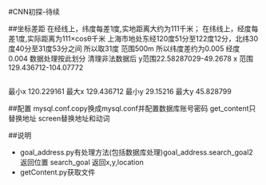 #CNN初探-待续

##坐标差距
在经线上，纬度每差1度,实地距离大约为111千米；
在纬线上，经度每差1度,实际距离为111×cosθ千米
上海市地处东经120度51分至122度12分，北纬30度40分至31度53分之间
所以取31度 范围500m 所以纬度差约为0.005 经度 0.004
数据处理按此划分
清理非法数据后 y范围22.58287029-49.2678 x 范围 129.436712-104.07772
##
最小x 120.229161 最大x 129.436712
最小y 29.15216  最大y 45.828799

##配置
    mysql.conf.copy换成mysql.conf并配置数据库账号密码
    get_content只替换地址
    screen替换地址和动词

##说明
* goal_address.py有处理方法(包括数据库处理)goal_address.search_goal2 返回位置 search_goal 返回x,y,location
* getContent.py获取文件

